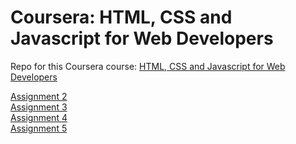 # Coursera: HTML, CSS and Javascript for Web Developers

Repo for this Coursera course: [HTML, CSS and Javascript for Web Developers](https://github.com/jhu-ep-coursera/fullstack-course4)


[Assignment 2](https://fikril.github.io/coursera-fullstack-course4/module2-solution/)<br/>
[Assignment 3](https://fikril.github.io/coursera-fullstack-course4/module3-solution/)<br/>
[Assignment 4](https://fikril.github.io/coursera-fullstack-course4/module4-solution/)<br/>
[Assignment 5](https://fikril.github.io/coursera-fullstack-course4/module5-solution/)<br/>
